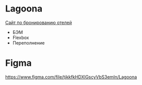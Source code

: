 # Lagoona
<a href="https://messiah-source.github.io/Lagoona/">Сайт по бронированию отелей</a>

- БЭМ
- Flexbox
- Переполнение

# Figma
https://www.figma.com/file/tjkkfkHDXlGscyVbS3emln/Lagoona
